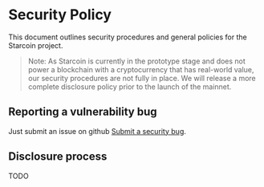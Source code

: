 # Security Policy

This document outlines security procedures and general policies for the Starcoin project.

> Note: As Starcoin is currently in the prototype stage and does not power a blockchain with a cryptocurrency that has real-world value, our security procedures are not fully in place. We will release a more complete disclosure policy prior to the launch of the mainnet.


## Reporting a vulnerability bug

Just submit an issue on github [Submit a security bug](https://github.com/starcoinorg/starcoin/issues/new).

## Disclosure process

TODO


